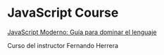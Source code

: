 # JavaScript Course
[JavaScript Moderno: Guía para dominar el lenguaje](https://www.udemy.com/course/javascript-fernando-herrera/)

Curso del instructor Fernando Herrera
